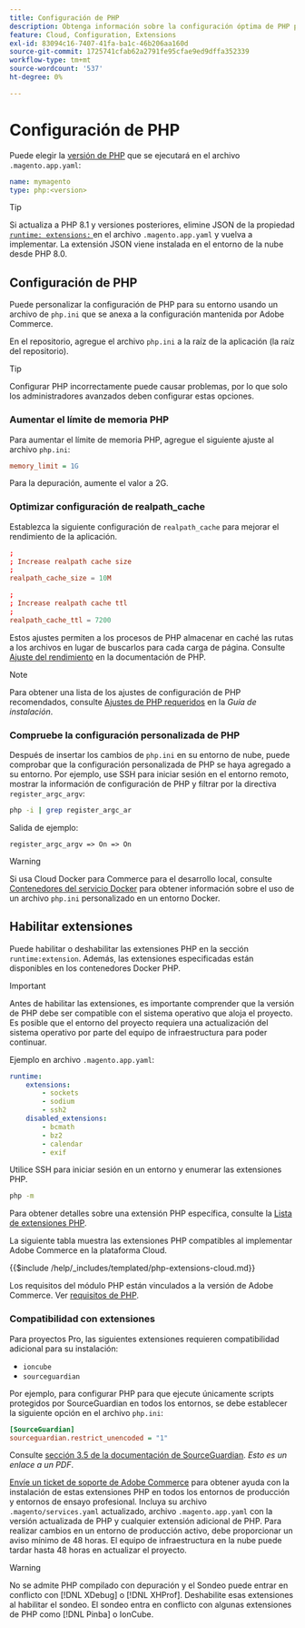 ```yaml
---
title: Configuración de PHP
description: Obtenga información sobre la configuración óptima de PHP para la configuración de aplicaciones de Commerce en la infraestructura en la nube.
feature: Cloud, Configuration, Extensions
exl-id: 83094c16-7407-41fa-ba1c-46b206aa160d
source-git-commit: 1725741cfab62a2791fe95cfae9ed9dffa352339
workflow-type: tm+mt
source-wordcount: '537'
ht-degree: 0%

---
```


# Configuración de PHP

Puede elegir la [versión de PHP](https://experienceleague.adobe.com/docs/commerce-operations/installation-guide/system-requirements.html?lang=es) que se ejecutará en el archivo `.magento.app.yaml`:

```yaml
name: mymagento
type: php:<version>
```

>[!TIP]
>
>Si actualiza a PHP 8.1 y versiones posteriores, elimine JSON de la propiedad [`runtime: extensions:` ](properties.md#runtime) en el archivo `.magento.app.yaml` y vuelva a implementar. La extensión JSON viene instalada en el entorno de la nube desde PHP 8.0.

## Configuración de PHP

Puede personalizar la configuración de PHP para su entorno usando un archivo de `php.ini` que se anexa a la configuración mantenida por Adobe Commerce.

En el repositorio, agregue el archivo `php.ini` a la raíz de la aplicación (la raíz del repositorio).

>[!TIP]
>
>Configurar PHP incorrectamente puede causar problemas, por lo que solo los administradores avanzados deben configurar estas opciones.

### Aumentar el límite de memoria PHP

Para aumentar el límite de memoria PHP, agregue el siguiente ajuste al archivo `php.ini`:

```ini
memory_limit = 1G
```

Para la depuración, aumente el valor a 2G.

### Optimizar configuración de realpath_cache

Establezca la siguiente configuración de `realpath_cache` para mejorar el rendimiento de la aplicación.

```conf
;
; Increase realpath cache size
;
realpath_cache_size = 10M

;
; Increase realpath cache ttl
;
realpath_cache_ttl = 7200
```

Estos ajustes permiten a los procesos de PHP almacenar en caché las rutas a los archivos en lugar de buscarlos para cada carga de página. Consulte [Ajuste del rendimiento](https://www.php.net/manual/en/ini.core.php) en la documentación de PHP.

>[!NOTE]
>
>Para obtener una lista de los ajustes de configuración de PHP recomendados, consulte [Ajustes de PHP requeridos](https://experienceleague.adobe.com/docs/commerce-operations/installation-guide/prerequisites/php-settings.html?lang=es) en la _Guía de instalación_.

### Compruebe la configuración personalizada de PHP

Después de insertar los cambios de `php.ini` en su entorno de nube, puede comprobar que la configuración personalizada de PHP se haya agregado a su entorno. Por ejemplo, use SSH para iniciar sesión en el entorno remoto, mostrar la información de configuración de PHP y filtrar por la directiva `register_argc_argv`:

```bash
php -i | grep register_argc_ar
```

Salida de ejemplo:

```text
register_argc_argv => On => On
```

>[!WARNING]
>
>Si usa Cloud Docker para Commerce para el desarrollo local, consulte [Contenedores del servicio Docker](https://developer.adobe.com/commerce/cloud-tools/docker/containers/service/#fpm-container) para obtener información sobre el uso de un archivo `php.ini` personalizado en un entorno Docker.

## Habilitar extensiones

Puede habilitar o deshabilitar las extensiones PHP en la sección `runtime:extension`. Además, las extensiones especificadas están disponibles en los contenedores Docker PHP.

>[!IMPORTANT]
>
>Antes de habilitar las extensiones, es importante comprender que la versión de PHP debe ser compatible con el sistema operativo que aloja el proyecto. Es posible que el entorno del proyecto requiera una actualización del sistema operativo por parte del equipo de infraestructura para poder continuar.

Ejemplo en archivo `.magento.app.yaml`:

```yaml
runtime:
    extensions:
        - sockets
        - sodium
        - ssh2
    disabled_extensions:
        - bcmath
        - bz2
        - calendar
        - exif
```

Utilice SSH para iniciar sesión en un entorno y enumerar las extensiones PHP.

```bash
php -m
```

Para obtener detalles sobre una extensión PHP específica, consulte la [Lista de extensiones PHP](https://www.php.net/manual/en/extensions.alphabetical.php).

La siguiente tabla muestra las extensiones PHP compatibles al implementar Adobe Commerce en la plataforma Cloud.

{{$include /help/_includes/templated/php-extensions-cloud.md}}

Los requisitos del módulo PHP están vinculados a la versión de Adobe Commerce. Ver [requisitos de PHP](https://experienceleague.adobe.com/docs/commerce-operations/installation-guide/prerequisites/php-settings.html?lang=es).

### Compatibilidad con extensiones

Para proyectos Pro, las siguientes extensiones requieren compatibilidad adicional para su instalación:

- `ioncube`
- `sourceguardian`

Por ejemplo, para configurar PHP para que ejecute únicamente scripts protegidos por SourceGuardian en todos los entornos, se debe establecer la siguiente opción en el archivo `php.ini`:

```ini
[SourceGuardian]
sourceguardian.restrict_unencoded = "1"
```

Consulte [sección 3.5 de la documentación de SourceGuardian](https://sourceguardian.com/demofiles/files/SourceGuardian%20for%20Linux%20User%20Manual.pdf). _Esto es un enlace a un PDF_.

[Envíe un ticket de soporte de Adobe Commerce](https://experienceleague.adobe.com/docs/commerce-knowledge-base/kb/help-center-guide/magento-help-center-user-guide.html?lang=es#submit-ticket) para obtener ayuda con la instalación de estas extensiones PHP en todos los entornos de producción y entornos de ensayo profesional. Incluya su archivo `.magento/services.yaml` actualizado, archivo `.magento.app.yaml` con la versión actualizada de PHP y cualquier extensión adicional de PHP. Para realizar cambios en un entorno de producción activo, debe proporcionar un aviso mínimo de 48 horas. El equipo de infraestructura en la nube puede tardar hasta 48 horas en actualizar el proyecto.

>[!WARNING]
>
>No se admite PHP compilado con depuración y el Sondeo puede entrar en conflicto con [!DNL XDebug] o [!DNL XHProf]. Deshabilite esas extensiones al habilitar el sondeo. El sondeo entra en conflicto con algunas extensiones de PHP como [!DNL Pinba] o IonCube.
